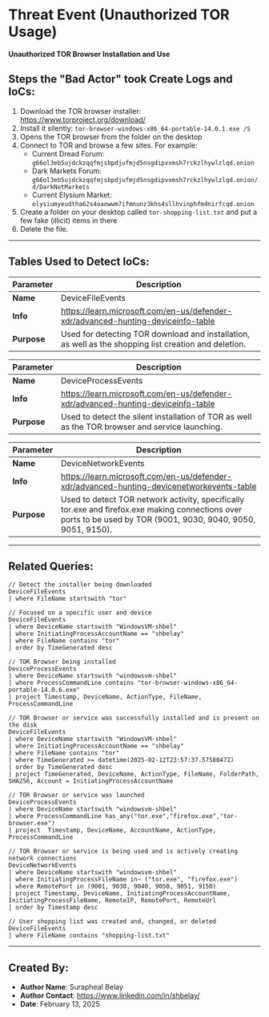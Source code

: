 # Threat Event (Unauthorized TOR Usage)
**Unauthorized TOR Browser Installation and Use**

## Steps the "Bad Actor" took Create Logs and IoCs:
1. Download the TOR browser installer: https://www.torproject.org/download/
2. Install it silently: ```tor-browser-windows-x86_64-portable-14.0.1.exe /S```
3. Opens the TOR browser from the folder on the desktop
4. Connect to TOR and browse a few sites. For example:
   - Current Dread Forum: ```g66ol3eb5ujdckzqqfmjsbpdjufmjd5nsgdipvxmsh7rckzlhywlzlqd.onion```
   - Dark Markets Forum: ```g66ol3eb5ujdckzqqfmjsbpdjufmjd5nsgdipvxmsh7rckzlhywlzlqd.onion/d/DarkNetMarkets```
   - Current Elysium Market: ```elysiumyeudtha62s4oaowwm7ifmnunz3khs4sllhvinphfm4nirfcqd.onion```
6. Create a folder on your desktop called ```tor-shopping-list.txt``` and put a few fake (illicit) items in there
7. Delete the file.

---

## Tables Used to Detect IoCs:
| **Parameter**       | **Description**                                                              |
|---------------------|------------------------------------------------------------------------------|
| **Name**| DeviceFileEvents|
| **Info**|https://learn.microsoft.com/en-us/defender-xdr/advanced-hunting-deviceinfo-table|
| **Purpose**| Used for detecting TOR download and installation, as well as the shopping list creation and deletion. |

| **Parameter**       | **Description**                                                              |
|---------------------|------------------------------------------------------------------------------|
| **Name**| DeviceProcessEvents|
| **Info**|https://learn.microsoft.com/en-us/defender-xdr/advanced-hunting-deviceinfo-table|
| **Purpose**| Used to detect the silent installation of TOR as well as the TOR browser and service launching.|

| **Parameter**       | **Description**                                                              |
|---------------------|------------------------------------------------------------------------------|
| **Name**| DeviceNetworkEvents|
| **Info**|https://learn.microsoft.com/en-us/defender-xdr/advanced-hunting-devicenetworkevents-table|
| **Purpose**| Used to detect TOR network activity, specifically tor.exe and firefox.exe making connections over ports to be used by TOR (9001, 9030, 9040, 9050, 9051, 9150).|

---

## Related Queries:
```kql
// Detect the installer being downloaded
DeviceFileEvents
| where FileName startswith "tor"

// Focused on a specific user and device
DeviceFileEvents
| where DeviceName startswith "WindowsVM-shbel"
| where InitiatingProcessAccountName == "shbelay"
| where FileName contains "tor"
| order by TimeGenerated desc

// TOR Browser being installed
DeviceProcessEvents
| where DeviceName startswith "windowsvm-shbel"
| where ProcessCommandLine contains "tor-browser-windows-x86_64-portable-14.0.6.exe"
| project Timestamp, DeviceName, ActionType, FileName, ProcessCommandLine

// TOR Browser or service was successfully installed and is present on the disk
DeviceFileEvents
| where DeviceName startswith "WindowsVM-shbel"
| where InitiatingProcessAccountName == "shbelay"
| where FileName contains "tor"
| where TimeGenerated >= datetime(2025-02-12T23:57:37.5758047Z)
| order by TimeGenerated desc 
| project TimeGenerated, DeviceName, ActionType, FileName, FolderPath, SHA256, Account = InitiatingProcessAccountName

// TOR Browser or service was launched
DeviceProcessEvents
| where DeviceName startswith "windowsvm-shbel"
| where ProcessCommandLine has_any("tor.exe","firefox.exe","tor-browser.exe")
| project  Timestamp, DeviceName, AccountName, ActionType, ProcessCommandLine

// TOR Browser or service is being used and is actively creating network connections
DeviceNetworkEvents
| where DeviceName startswith "windowsvm-shbel"
| where InitiatingProcessFileName in~ ("tor.exe", "firefox.exe")
| where RemotePort in (9001, 9030, 9040, 9050, 9051, 9150)
| project Timestamp, DeviceName, InitiatingProcessAccountName, InitiatingProcessFileName, RemoteIP, RemotePort, RemoteUrl
| order by Timestamp desc

// User shopping list was created and, changed, or deleted
DeviceFileEvents
| where FileName contains "shopping-list.txt"
```

---

## Created By:
- **Author Name**: Surapheal Belay
- **Author Contact**: https://www.linkedin.com/in/shbelay/
- **Date**: February 13, 2025
